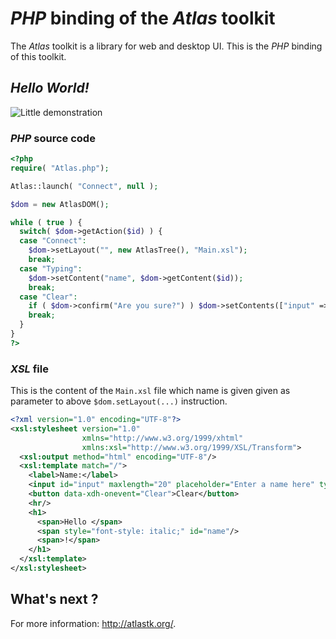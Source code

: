 # *PHP* binding of the *Atlas* toolkit

The *Atlas* toolkit is a library for web and desktop UI. This is the *PHP* binding of this toolkit.


## *Hello World!*

![Little demonstration](http://q37.info/download/Hello.gif "A basic example")

### *PHP* source code

```PHP
<?php
require( "Atlas.php");

Atlas::launch( "Connect", null );

$dom = new AtlasDOM();

while ( true ) {
  switch( $dom->getAction($id) ) {
  case "Connect":
    $dom->setLayout("", new AtlasTree(), "Main.xsl");
    break;
  case "Typing":
    $dom->setContent("name", $dom->getContent($id));
    break;
  case "Clear":
    if ( $dom->confirm("Are you sure?") ) $dom->setContents(["input" => "", "name" => ""]);
    break;
  }
}
?>
```

### *XSL* file

This is the content of the `Main.xsl` file which name is given given as parameter to above `$dom.setLayout(...)` instruction. 

```XML
<?xml version="1.0" encoding="UTF-8"?>
<xsl:stylesheet version="1.0"
                xmlns="http://www.w3.org/1999/xhtml"
                xmlns:xsl="http://www.w3.org/1999/XSL/Transform">
  <xsl:output method="html" encoding="UTF-8"/>
  <xsl:template match="/">
    <label>Name:</label>
    <input id="input" maxlength="20" placeholder="Enter a name here" type="text" data-xdh-onevent="input|Typing"/>
    <button data-xdh-onevent="Clear">Clear</button>
    <hr/>
    <h1>
      <span>Hello </span>
      <span style="font-style: italic;" id="name"/>
      <span>!</span>
    </h1>
  </xsl:template>
</xsl:stylesheet>
```

## What's next ?

For more information: <http://atlastk.org/>.